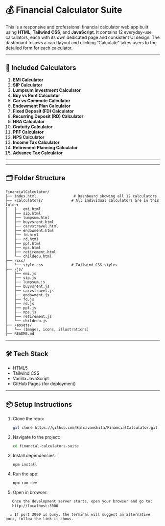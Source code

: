 # 💰 Financial Calculator Suite

This is a responsive and professional financial calculator web app built using **HTML**, **Tailwind CSS**, and **JavaScript**. It contains 12 everyday-use calculators, each with its own dedicated page and consistent UI design. The dashboard follows a card layout and clicking “Calculate” takes users to the detailed form for each calculator.

---

## 🧮 Included Calculators

1. **EMI Calculator**  
2. **SIP Calculator**  
3. **Lumpsum Investment Calculator**  
4. **Buy vs Rent Calculator**  
5. **Car vs Commute Calculator**  
6. **Endowment Plan Calculator**  
7. **Fixed Deposit (FD) Calculator**  
8. **Recurring Deposit (RD) Calculator**  
9. **HRA Calculator**  
10. **Gratuity Calculator**  
11. **PPF Calculator**  
12. **NPS Calculator**  
13. **Income Tax Calculator**  
14. **Retirement Planning Calculator**  
15. **Advance Tax Calculator**

---

---

## 🗂 Folder Structure

```
FinancialCalculator/
├── index.html                 # Dashboard showing all 12 calculators
├── /calculators/             # All individual calculators are in this folder
│   ├── emi.html
│   ├── sip.html
│   ├── lumpsum.html
│   ├── buyvsrent.html
│   ├── carvstravel.html
│   ├── endowment.html
│   ├── fd.html
│   ├── rd.html
│   ├── ppf.html
│   ├── nps.html
│   ├── retirement.html
│   └── childedu.html
├── /css/
│   └── style.css             # Tailwind CSS styles
├── /js/
│   ├── emi.js
│   ├── sip.js
│   ├── lumpsum.js
│   ├── buyvsrent.js
│   ├── carvstravel.js
│   ├── endowment.js
│   ├── fd.js
│   ├── rd.js
│   ├── ppf.js
│   ├── nps.js
│   ├── retirement.js
│   └── childedu.js
├── /assets/
│   └── (Images, icons, illustrations)
├── README.md
```

---



## 🛠 Tech Stack

- HTML5  
- Tailwind CSS  
- Vanilla JavaScript  
- GitHub Pages (for deployment)

---


## 📦 Setup Instructions

1. Clone the repo:
   ```bash
   git clone https://github.com/Bafnavanshita/FinancialCalculator.git
   ```
2. Navigate to the project:
   ```bash
   cd financial-calculators-suite
   ```
3. Install dependencies:
   ```bash
   npm install
   ```
4. Run the app:
   ```bash
   npm run dev
   ```
5.  Open in browser:
   ```bash
      Once the development server starts, open your browser and go to:
      http://localhost:3000
   ```
      ⚠️ If port 3000 is busy, the terminal will suggest an alternative port, follow the link it shows.
  





